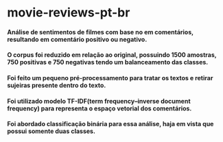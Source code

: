 # movie-reviews-pt-br

#### Análise de sentimentos de filmes com base no em comentários, resultando em comentário positivo ou negativo.

#### O corpus foi reduzido em relação ao original, possuindo 1500 amostras, 750 positivas e 750 negativas tendo um balanceamento das classes.

#### Foi feito um pequeno pré-processamento para tratar os textos e retirar sujeiras presente dentro do texto.

#### Foi utilizado modelo TF-IDF(term frequency–inverse document frequency) para representa o espaço vetorial dos comentários.

#### Foi abordado classificação binária para essa análise, haja em vista que possui somente duas classes.
